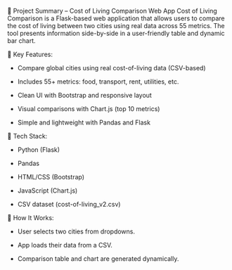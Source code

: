 📝 Project Summary – Cost of Living Comparison Web App
Cost of Living Comparison is a Flask-based web application that allows users to compare the cost of living between two cities using real data across 55 metrics. The tool presents information side-by-side in a user-friendly table and dynamic bar chart.

🔑 Key Features:
- Compare global cities using real cost-of-living data (CSV-based)

- Includes 55+ metrics: food, transport, rent, utilities, etc.

- Clean UI with Bootstrap and responsive layout

- Visual comparisons with Chart.js (top 10 metrics)

- Simple and lightweight with Pandas and Flask

🧰 Tech Stack:
- Python (Flask)

- Pandas

- HTML/CSS (Bootstrap)

- JavaScript (Chart.js)

- CSV dataset (cost-of-living_v2.csv)

📍 How It Works:
- User selects two cities from dropdowns.

- App loads their data from a CSV.

- Comparison table and chart are generated dynamically.

